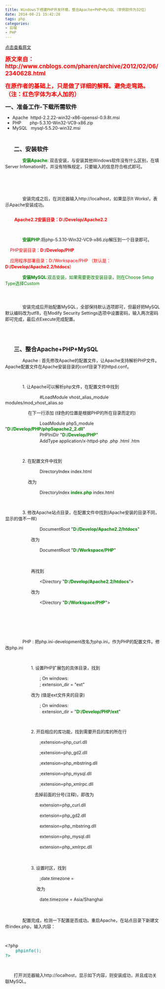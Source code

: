 ```yaml
---
title: Windows下搭建PHP开发环境，整合Apache+PHP+MySQL（举例软件为32位）
date: 2014-08-21 15:42:28
tags: php
categories: 
- 后端
- PHP
---
```

[点击查看原文](https://www.cnblogs.com/bugzone/p/phpenvironment.html)

<!-- more -->

<div id="cnblogs_post_body" class="blogpost-body ">
    <p><span style="color: #ff0000;"><strong><span style="font-size: 14pt;">原文来自：http://www.cnblogs.com/pharen/archive/2012/02/06/2340628.html</span></strong></span></p>
<p><span style="color: #ff0000;"><strong><span style="font-size: 14pt;">在原作者的基础上，只是做了详细的解释。避免走弯路。（注：红色字体为本人加的）</span></strong></span></p>
<p><strong><span style="font-size: 14pt;">一、准备工作-下载所需软件</span></strong></p>
<ul>
<li>Apache&nbsp; httpd-2.2.22-win32-x86-openssl-0.9.8t.msi</li>
<li>PHP&nbsp;&nbsp;&nbsp;&nbsp;&nbsp;&nbsp; php-5.3.10-Win32-VC9-x86.zip</li>
<li>MySQL&nbsp;&nbsp; mysql-5.5.20-win32.msi</li>
</ul>
<p>&nbsp;</p>
<p>　　<strong><span style="font-size: 14pt;">二、安装软件</span></strong></p>
<p>　　　　<strong><span style="color: #008000;">安装Apache</span></strong>: 双击安装，与安装其他Windows软件没有什么区别，在填Server Infomation时，并没有特殊规定，只要输入的信息符合格式即可。</p>
<p><img style="display: block; margin-left: auto; margin-right: auto;" src="https://pic002.cnblogs.com/images/2012/330389/2012020620544829.png" alt=""></p>
<p><img style="display: block; margin-left: auto; margin-right: auto;" src="https://pic002.cnblogs.com/images/2012/330389/2012020620553361.png" alt=""></p>
<p><img style="display: block; margin-left: auto; margin-right: auto;" src="https://pic002.cnblogs.com/images/2012/330389/2012020620554265.png" alt=""></p>
<p><img style="display: block; margin-left: auto; margin-right: auto;" src="https://pic002.cnblogs.com/images/2012/330389/2012020620555230.png" alt=""></p>
<p><img style="display: block; margin-left: auto; margin-right: auto;" src="https://pic002.cnblogs.com/images/2012/330389/2012020620560244.png" alt=""></p>
<p>　　　　安装完成之后，在浏览器输入http://localhost，如果显示It Works!，表示Apache安装成功。</p>
<p><img style="display: block; margin-left: auto; margin-right: auto;" src="https://pic002.cnblogs.com/images/2012/330389/2012020620583012.png" alt=""></p>
<p><span style="color: #ff0000;"><strong>&nbsp;&nbsp;&nbsp;&nbsp;&nbsp;&nbsp;&nbsp;&nbsp; <span style="color: #ff0000;"><strong>Apache2.2</strong></span>安装目录：D:/Develop/Apache2.2</strong></span></p>
<p>&nbsp;</p>
<p>　　　　<strong><span style="color: #008000;">安装PHP</span></strong>:将php-5.3.10-Win32-VC9-x86.zip解压到一个目录即可。</p>
<p>&nbsp;&nbsp;&nbsp; <span style="color: #ff0000;">PHP安装目录：<strong>D:/Develop/PHP</strong></span></p>
<p><span style="color: #ff0000;">&nbsp;&nbsp;&nbsp; 应用程序部署目录：D:/Workspace/PHP （默认是：<strong>D:/Develop/Apache2.2/htdocs</strong></span><span style="color: #ff0000;">）</span></p>
<p>　　　　<span style="color: #008000;"><strong>安装MySQL</strong>:双击安装，如果需要更改安装目录，则在Choose Setup Type选择Custom</span></p>
<p><img style="display: block; margin-left: auto; margin-right: auto;" src="https://pic002.cnblogs.com/images/2012/330389/2012020621052832.png" alt=""></p>
<p><img style="display: block; margin-left: auto; margin-right: auto;" src="https://pic002.cnblogs.com/images/2012/330389/2012020621062017.png" alt=""></p>
<p><img style="display: block; margin-left: auto; margin-right: auto;" src="https://pic002.cnblogs.com/images/2012/330389/2012020621064375.png" alt=""></p>
<p>　　　　安装完成后开始配置MySQL，全部保持默认选项即可，但最好把MySQL默认编码改为utf8，在Modify Security Settings选项中设置密码，输入两次密码即可完成，最后点Execute完成配置。</p>
<p><img style="display: block; margin-left: auto; margin-right: auto;" src="https://pic002.cnblogs.com/images/2012/330389/2012020621105636.png" alt=""></p>
<p><img style="display: block; margin-left: auto; margin-right: auto;" src="https://pic002.cnblogs.com/images/2012/330389/2012020621111596.png" alt=""></p>
<p>&nbsp;</p>
<p>　　<span style="font-size: 14pt;"><strong>三、整合Apache+PHP+MySQL</strong></span></p>
<p>　　　　Apache : 首先修改Apache的配置文件，让Apache支持解析PHP文件。Apache配置文件在Apache安装目录的conf目录下的httpd.conf。</p>
<p>&nbsp;</p>
<p>　　　　1. 让Apache可以解析php文件，在配置文件中找到</p>
<p>　　　　　　　　#LoadModule vhost_alias_module modules/mod_vhost_alias.so</p>
<p>　　　　　 在下一行添加 (绿色的位置是根据PHP的所在目录而定的)</p>
<p>　　　　　　　　LoadModule php5_module "<strong><span style="color: #008000;">D:/Develop/PHP/php5apache2_2.dll</span></strong>"<br>　　　　　　　　PHPIniDir "<strong><span style="color: #008000;">D:/Develop/PHP</span></strong>"<br>　　　　　　　　AddType application/x-httpd-php .php .html .htm</p>
<p>&nbsp;</p>
<p>　　　　2. 在配置文件中找到</p>
<p>　　　　　　　　DirectoryIndex index.html</p>
<p>　　　　　 改为</p>
<p>　　　　　　　　DirectoryIndex <strong><span style="color: #008000;">index.php</span></strong> index.html</p>
<p>&nbsp;</p>
<p>　　　　3. 修改Apache站点目录，在配置文件中找到(Apache安装的目录不同，显示的值不一样)</p>
<p>　　　　　　　　DocumentRoot "<strong><span style="color: #008000;">D:/Develop/Apache2.2/htdocs</span></strong>"</p>
<p>　　　　　　改为</p>
<p>　　　　　　　　DocumentRoot "<strong><span style="color: #008000;">D:/Workspace/PHP</span></strong>"</p>
<p>　　　　　　</p>
<p>　　　　　　再找到</p>
<p>　　　　　　　　&lt;Directory "<strong><span style="color: #008000;">D:/Develop/Apache2.2/htdocs</span></strong>"&gt;</p>
<p>　　　　　　改为</p>
<p>　　　　　　　　&lt;Directory "<strong><span style="color: #008000;">D:/Workspace/PHP</span></strong>"&gt;　　</p>
<p>&nbsp;</p>
<p>&nbsp;</p>
<p>&nbsp;</p>
<p>　　　　PHP : 把php.ini-development改名为php.ini，作为PHP的配置文件。修改php.ini</p>
<p>&nbsp;</p>
<p>　　　　　　1. 设置PHP扩展包的具体目录，找到</p>
<p>　　　　　　　　; On windows:<br>　　　　　　　　; extension_dir = "ext"</p>
<p>　　　　　　改为 (值是ext文件夹的目录)</p>
<p>　　　　　　　　; On windows:<br>　　　　　　　　&nbsp; extension_dir = "<strong><span style="color: #008000;">D:/Develop/PHP/ext</span></strong>"</p>
<p>&nbsp;</p>
<p>　　　　　　2. 开启相应的库功能，找到需要开启的库的所在行</p>
<p>　　　　　　　　;extension=php_curl.dll</p>
<p>　　　　　　　　;extension=php_gd2.dll</p>
<p>　　　　　　　　;extension=php_mbstring.dll</p>
<p>　　　　　　　　;extension=php_mysql.dll</p>
<p>　　　　　　　　;extension=php_xmlrpc.dll</p>
<p>　　　　　　 &nbsp; 去掉前面的分号(注释)，即改为</p>
<p>　　　　　　　　extension=php_curl.dll</p>
<p>　　　　　　　　extension=php_gd2.dll</p>
<p>　　　　　　　　extension=php_mbstring.dll</p>
<p>　　　　　　　　extension=php_mysql.dll</p>
<p>　　　　　　　　extension=php_xmlrpc.dll</p>
<p>　　　　　　</p>
<p>　　　　　　3. 设置时区，找到</p>
<p>　　　　　　　　;date.timezone =</p>
<p>　　　　　　　 改为</p>
<p>　　　　　　　　date.timezone = Asia/Shanghai</p>
<p>　　　　　　　</p>
<p>　　　　配置完成，检测一下配置是否成功。重启Apache，在站点目录下新建文件index.php，输入内容：</p>
<p>&nbsp;</p>
<div class="cnblogs_code">
<pre>&lt;?php<br>    <span style="color: #008080;">phpinfo();<br>?&gt;</span></pre>
</div>
<p>&nbsp;</p>
<p>　　打开浏览器输入http://localhost，显示如下内容，则安装成功，并且成功关联MySQL。</p>
<p><img style="display: block; margin-left: auto; margin-right: auto;" src="https://pic002.cnblogs.com/images/2012/330389/2012020622053727.png" alt=""></p>
<p><img style="display: block; margin-left: auto; margin-right: auto;" src="https://pic002.cnblogs.com/images/2012/330389/2012020622055921.png" alt=""></p>
</div>